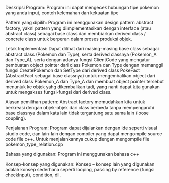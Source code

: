 Deskripsi Program:
Program ini dapat mengecek hubungan tipe pokemon yang anda input, contoh kelemahan dan kekuatan tipe

Pattern yang dipilih:
Program ini menggunakan design pattern abstract factory, yakni pattern yang diimplementasikan dengan interface (atau abstract class)  sebagai base class dan membiarkan derived class / concrete class untuk berperan dalam proses produksi objek.

Letak Implementasi:
Dapat dilihat dari masing-masing  base class sebagai abstract class (Pokemon dan Type), serta derived classnya (Pokemon_A dan Type_A), serta dengan adanya fungsi ClientCode yang mengatur pembuatan object pointer dari class Pokemon dan Type dengan memanggil fungsi CreatePokemon dan SetType dari derived class PokeFact (AbstractFact sebagai base classnya) untuk mengembalikan object dari derived class Pokemon_A dan Type_A dan membuat object pointer tersebut menunjuk ke objek yahg dikembalikan tadi, yang nanti dapat kita gunakan untuk mengakses fungsi-fungsi dari derived class.

Alasan pemilihan pattern:
Abstract factory memudahkan kita untuk berkreasi dengan objek-objek dari class berbeda tanpa mempengaruhi base classnya dalam kata lain tidak tergantung satu sama lain (loose coupling).

Penjalanan Program:
Program dapat dijalankan dengan ide seperti visual studio code, dan lain-lain dengan compiler yang dapat mengompile source code file c++. Untuk menjalankannya cukup dengan mengompile file pokemon_type_relation.cpp

Bahasa yang digunakan:
Program ini menggunakan bahasa c++

Konsep-konsep yang digunakan:
Konsep – konsep lain yang digunakan adalah konsep sederhana seperti looping, passing by reference (fungsi checkInput), condition, dll.
